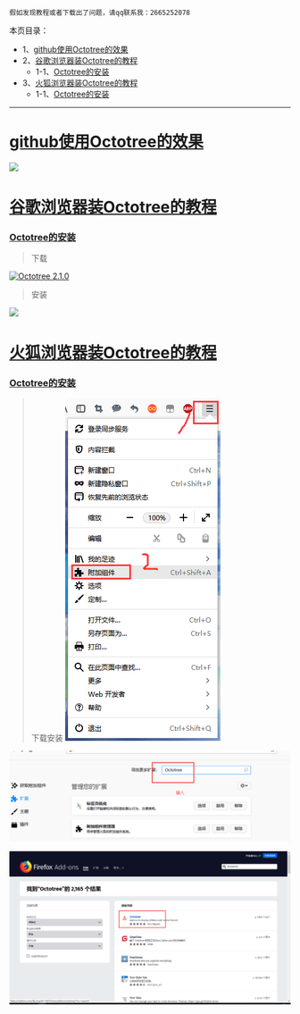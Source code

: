`假如发现教程或者下载出了问题，请qq联系我：2665252078`

本页目录：
- 1、[github使用Octotree的效果](#index-01)
- 2、[谷歌浏览器装Octotree的教程](#index-02)
    - 1-1、[Octotree的安装](#index-01-01)
- 3、[火狐浏览器装Octotree的教程](#index-03)
    - 1-1、[Octotree的安装](#index-03-01)


***

# <a name="index-01" href="#" >github使用Octotree的效果</a>
![](image/1-1.png)

# <a name="index-02" href="#" >谷歌浏览器装Octotree的教程</a>
### <a name="index-01-01" href="#" >Octotree的安装</a>

>下载

[![](https://img.shields.io/badge/Octotree-2.1.0-green.svg "Octotree 2.1.0")](https://pan.baidu.com/s/1k-gnBRg_rks3INieaureWQ)

>安装

![](image/1-2.png)

# <a name="index-03" href="#" >火狐浏览器装Octotree的教程</a>

### <a name="index-03-01" href="#" >Octotree的安装</a>

> 下载安装
![](image/1-3.png)

![](image/1-4.png)

![](image/1-5.png)


